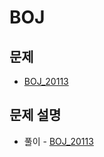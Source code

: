 # BOJ

## 문제

- [BOJ_20113](https://www.acmicpc.net/problem/20113)

## 문제 설명

- 풀이 - [BOJ_20113](https://github.com/Meantint/Baekjoon/tree/master/BOJ_20113)
